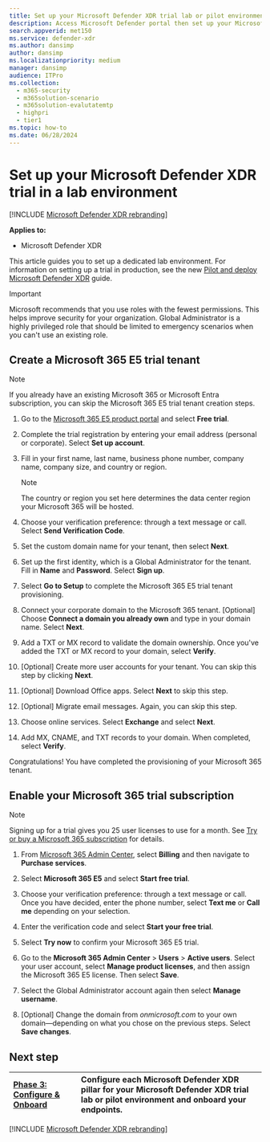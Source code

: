 ```yaml
---
title: Set up your Microsoft Defender XDR trial lab or pilot environment
description: Access Microsoft Defender portal then set up your Microsoft Defender XDR trial lab environment
search.appverid: met150
ms.service: defender-xdr
ms.author: dansimp
author: dansimp
ms.localizationpriority: medium
manager: dansimp
audience: ITPro
ms.collection:
  - m365-security
  - m365solution-scenario
  - m365solution-evalutatemtp
  - highpri
  - tier1
ms.topic: how-to
ms.date: 06/28/2024
---
```


# Set up your Microsoft Defender XDR trial in a lab environment

[!INCLUDE [Microsoft Defender XDR rebranding](../includes/microsoft-defender.md)]

**Applies to:**
- Microsoft Defender XDR

This article guides you to set up a dedicated lab environment. For information on setting up a trial in production, see the new [Pilot and deploy Microsoft Defender XDR](pilot-deploy-overview.md) guide.

> [!IMPORTANT]
> Microsoft recommends that you use roles with the fewest permissions. This helps improve security for your organization. Global Administrator is a highly privileged role that should be limited to emergency scenarios when you can't use an existing role.

## Create a Microsoft 365 E5 trial tenant

> [!NOTE]
> If you already have an existing Microsoft 365 or Microsoft Entra subscription, you can skip the Microsoft 365 E5 trial tenant creation steps.

1. Go to the [Microsoft 365 E5 product portal](https://www.microsoft.com/microsoft-365/business/office-365-enterprise-e5-business-software?activetab=pivot%3aoverviewtab) and select **Free trial**.

2. Complete the trial registration by entering your email address (personal or corporate). Select **Set up account**.

3. Fill in your first name, last name, business phone number, company name, company size, and country or region.

   > [!NOTE]
   > The country or region you set here determines the data center region your Microsoft 365 will be hosted.

4. Choose your verification preference: through a text message or call. Select **Send Verification Code**.

5. Set the custom domain name for your tenant, then select **Next**.

6. Set up the first identity, which is a Global Administrator for the tenant. Fill in **Name** and **Password**. Select **Sign up**.

7. Select **Go to Setup** to complete the Microsoft 365 E5 trial tenant provisioning.

8. Connect your corporate domain to the Microsoft 365 tenant. [Optional] Choose **Connect a domain you already own** and type in your domain name. Select **Next**.

9. Add a TXT or MX record to validate the domain ownership. Once you've added the TXT or MX record to your domain, select **Verify**.

10. [Optional] Create more user accounts for your tenant. You can skip this step by clicking **Next**.

11. [Optional] Download Office apps. Select **Next** to skip this step.

12. [Optional] Migrate email messages. Again, you can skip this step.

13. Choose online services. Select **Exchange** and select **Next**.

14. Add MX, CNAME, and TXT records to your domain. When completed, select **Verify**.

Congratulations! You have completed the provisioning of your Microsoft 365 tenant.

## Enable your Microsoft 365 trial subscription

> [!NOTE]
> Signing up for a trial gives you 25 user licenses to use for a month. See [Try or buy a Microsoft 365 subscription](/microsoft-365/commerce/try-or-buy-microsoft-365) for details.

1. From [Microsoft 365 Admin Center](https://admin.microsoft.com/), select **Billing** and then navigate to **Purchase services**.

2. Select **Microsoft 365 E5** and select **Start free trial**.

3. Choose your verification preference: through a text message or call. Once you have decided, enter the phone number, select **Text me** or **Call me** depending on your selection.

4. Enter the verification code and select **Start your free trial**.

5. Select **Try now** to confirm your Microsoft 365 E5 trial.

6. Go to the **Microsoft 365 Admin Center** > **Users** > **Active users**. Select your user account, select **Manage product licenses**, and then assign the Microsoft 365 E5 license. Then select **Save**.

7. Select the Global Administrator account again then select **Manage username**.

8. [Optional] Change the domain from *onmicrosoft.com* to your own domain—depending on what you chose on the previous steps. Select **Save changes**.

## Next step

|[Phase 3: Configure & Onboard](pilot-deploy-overview.md) | Configure each Microsoft Defender XDR pillar for your Microsoft Defender XDR trial lab or pilot environment and onboard your endpoints.
|:-------|:-----|


[!INCLUDE [Microsoft Defender XDR rebranding](../includes/defender-m3d-techcommunity.md)]
